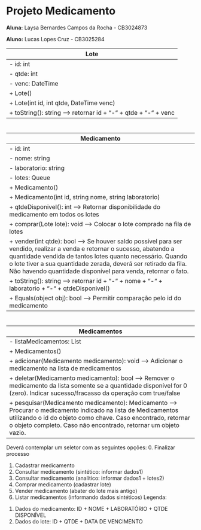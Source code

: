 # Projeto Medicamento

**Aluna:** Laysa Bernardes Campos da Rocha - CB3024873 

**Aluno:** Lucas Lopes Cruz - CB3025284

| Lote| 
|-| 
|- id: int|
|- qtde: int | 
|- venc: DateTime |
|+ Lote() |
|+ Lote(int id, int qtde, DateTime venc)| 
|+ toString(): string --> retornar id + “-“ + qtde + “-“ + venc | 

# 

| Medicamento| 
|- |
| - id: int | 
| - nome: string | 
|- laboratorio: string | 
| -  lotes: Queue<Lote> | 
| + Medicamento() | 
| + Medicamento(int id, string nome, string laboratorio) | 
| + qtdeDisponivel(): int --> Retornar disponibilidade do medicamento em todos os lotes | 
| + comprar(Lote lote): void --> Colocar o lote comprado na fila de lotes | 
| + vender(int qtde): bool -->  Se houver saldo possível para ser vendido, realizar a venda e retornar o sucesso, abatendo a quantidade vendida de tantos lotes quanto necessário. Quando o lote tiver a sua quantidade zerada, deverá ser retirado da fila. Não havendo quantidade disponível para venda, retornar o fato. | 
| + toString(): string --> retornar id + “-“ + nome + “-“ + laboratorio + “-“ + qtdeDisponivel() |
| + Equals(object obj): bool --> Permitir comparação pelo id do medicamento|

# 

| Medicamentos|
| - | 
|- listaMedicamentos: List<Medicamento>| 
| + Medicamentos()| 
| + adicionar(Medicamento medicamento): void --> Adicionar o medicamento na lista de medicamentos |
| + deletar(Medicamento medicamento): bool -->  Remover o medicamento da lista somente se a quantidade disponível for 0 (zero). Indicar sucesso/fracasso da operação com true/false |
| + pesquisar(Medicamento medicamento): Medicamento --> Procurar o medicamento indicado na lista de Medicamentos utilizando o id do objeto como chave. Caso encontrado, retornar o objeto completo. Caso não encontrado, retornar um objeto vazio. |

Deverá contemplar um seletor com as seguintes opções:
0. Finalizar processo
1. Cadastrar medicamento
2. Consultar medicamento (sintético: informar dados1)
3. Consultar medicamento (analítico: informar dados1 + lotes2)
4. Comprar medicamento (cadastrar lote)
5. Vender medicamento (abater do lote mais antigo)
6. Listar medicamentos (informando dados sintéticos)
Legenda:
1) Dados do medicamento: ID + NOME + LABORATÓRIO + QTDE DISPONÍVEL
2) Dados do lote: ID + QTDE + DATA DE VENCIMENTO 
